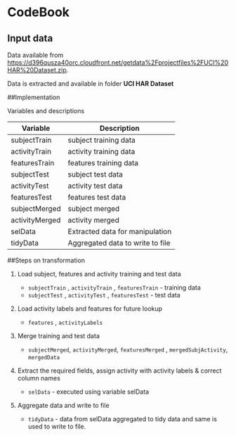 CodeBook 
========

Input data
-----------

Data available from https://d396qusza40orc.cloudfront.net/getdata%2Fprojectfiles%2FUCI%20HAR%20Dataset.zip. 

Data is extracted and available in folder **UCI HAR Dataset**

##Implementation 

Variables  and descriptions

Variable         | Description
-----------------|------------
subjectTrain     | subject training data
activityTrain    | activity training data
featuresTrain    | features training data
subjectTest      | subject test data
activityTest     | activity test data
featuresTest     | features test data
subjectMerged    | subject merged 
activityMerged   | activity merged 
selData          | Extracted data for manipulation
tidyData         | Aggregated data to write to file


##Steps on transformation

1.  Load subject, features and  activity training and test data 
    +  `subjectTrain` , `activityTrain` , `featuresTrain` - training data   
    +  `subjectTest` , `activityTest` , `featuresTest` - test data    

2.  Load activity labels and features for future lookup
    +  `features` , `activityLabels` 

3.  Merge training and test data 
    +   `subjectMerged`, `activityMerged`, `featuresMerged` , `mergedSubjActivity`, `mergedData` 
    
4.  Extract the required fields, assign activity with activity labels & correct column names  
     +   `selData` - executed using variable selData 

5.  Aggregate data and write to file   
    +   `tidyData` - data from selData aggregated to tidy data and same is used to write to file. 


